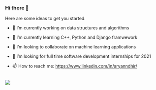 ### Hi there 👋

Here are some ideas to get you started:

- 🔭 I’m currently working on data structures and algorithms

- 🌱 I’m currently learning C++, Python and Django framwework

- 👯 I’m looking to collaborate on machine learning applications

- 🤔 I’m looking for full time software development internships for 2021

- 📫 How to reach me: https://www.linkedin.com/in/aryanndhir/

<br />
<img src="https://github-readme-stats.vercel.app/api?username=aryanndhir&&show_icons=true&title_color=ffffff&icon_color=bb2acf&text_color=daf7dc&bg_color=151515">
